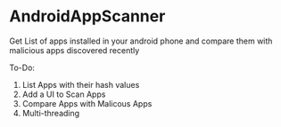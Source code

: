 # AndroidAppScanner
Get List of apps installed in your android phone and compare them with malicious apps discovered recently

To-Do:
1. List Apps with their hash values
2. Add a UI to Scan Apps
3. Compare Apps with Malicous Apps
4. Multi-threading 

